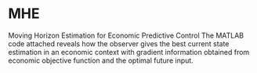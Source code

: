 # MHE
Moving Horizon Estimation for Economic Predictive Control
The MATLAB code attached reveals how the observer gives the best current state estimation in an economic context with gradient information obtained from economic objective function and the optimal future input.
